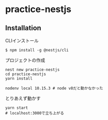 # practice-nestjs

## Installation

CLIインストール

```
$ npm install -g @nestjs/cli
```

プロジェクトの作成

```
nest new practice-nestjs
cd practice-nestjs
yarn install
```

```
nodenv local 10.15.3 # node v8だと動かなかった
```

とりあえず動かす

```
yarn start
# localhost:3000で立ち上がる
```
